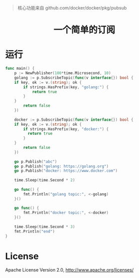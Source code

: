 > 核心功能来自 github.com/docker/docker/pkg/pubsub

# <div align="center">一个简单的订阅</div>

# 运行
```go
func main() {
    p := NewPublisher(100*time.Microsecond, 10)
    golang := p.SubscribeTopic(func(v interface{}) bool {
    if key, ok := v.(string); ok {
        if strings.HasPrefix(key, "golang:") {
            return true
        }
    }
        return false
    })
    
    docker := p.SubscribeTopic(func(v interface{}) bool {
    if key, ok := v.(string); ok {
        if strings.HasPrefix(key, "docker:") {
          return true
        }
    }
        return false
    })
    
    go p.Publish("abc")
    go p.Publish("golang: https://golang.org")
    go p.Publish("docker: https://www.docker.com")
    
    time.Sleep(time.Second * 2)
    
    go func() {
        fmt.Println("golang topic:", <-golang)
    }()
    
    go func() {
        fmt.Println("docker topic:", <-docker)
    }()
    
    time.Sleep(time.Second * 3)
    fmt.Println("end")
}
```

# License
Apache License Version 2.0, http://www.apache.org/licenses/